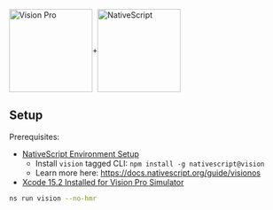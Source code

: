 <div>
<img src="https://docs.nativescript.org/assets/vision-pro.420753ac.png" height="150" alt="Vision Pro" style="float:left; display:inline-block;" /><span style="vertical-align:top; margin-top:65px; display:inline-block;">+</span><img src="https://art.nativescript.org/logo/export/NativeScript_Logo_Blue_Transparent.svg" height="150" alt="NativeScript" style="display:inline-block;" />
</div>

## Setup

Prerequisites:
- [NativeScript Environment Setup](https://docs.nativescript.org/setup/macos#setting-up-macos-for-ios)
  - Install `vision` tagged CLI: `npm install -g nativescript@vision`
  - Learn more here: https://docs.nativescript.org/guide/visionos
- [Xcode 15.2 Installed for Vision Pro Simulator](https://developer.apple.com/download/applications/)

```bash
ns run vision --no-hmr
```